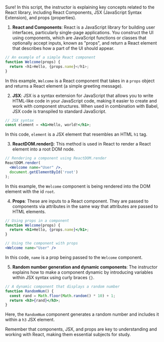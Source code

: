 Sure! In this script, the instructor is explaining key concepts related to the React library, including React Components, JSX (JavaScript Syntax Extension), and props (properties). 

1. **React and Components**: React is a JavaScript library for building user interfaces, particularly single-page applications. You construct the UI using components, which are JavaScript functions or classes that optionally accept inputs, known as "props", and return a React element that describes how a part of the UI should appear.

```javascript
// An example of a simple React component
function Welcome(props) {
  return <h1>Hello, {props.name}</h1>;
}
```
In this example, `Welcome` is a React component that takes in a `props` object and returns a React element (a simple greeting message).

2. **JSX**: JSX is a syntax extension for JavaScript that allows you to write HTML-like code in your JavaScript code, making it easier to create and work with component structures. When used in combination with Babel, JSX code is transpiled to standard JavaScript.

```jsx
// JSX syntax
const element = <h1>Hello, world!</h1>;
```
In this code, `element` is a JSX element that resembles an HTML `h1` tag.

3. **ReactDOM.render()**: This method is used in React to render a React element into a root DOM node.

```jsx
// Rendering a component using ReactDOM.render
ReactDOM.render(
  <Welcome name="User" />,
  document.getElementById('root')
);
```
In this example, the `Welcome` component is being rendered into the DOM element with the id `root`.

4. **Props**: These are inputs to a React component. They are passed to components via attributes in the same way that attributes are passed to HTML elements.

```jsx
// Using props in a component
function Welcome(props) {
  return <h1>Hello, {props.name}</h1>;
}

// Using the component with props
<Welcome name="User" />
```
In this code, `name` is a prop being passed to the `Welcome` component.

5. **Random number generation and dynamic components**: The instructor explains how to make a component dynamic by introducing variables within JSX syntax using curly braces `{}`.

```jsx
// A dynamic component that displays a random number
function RandomNum() {
  const rand = Math.floor(Math.random() * 10) + 1;
  return <h3>{rand}</h3>;
}
```
Here, the `RandomNum` component generates a random number and includes it within a `h3` JSX element.

Remember that components, JSX, and props are key to understanding and working with React, making them essential subjects for study.